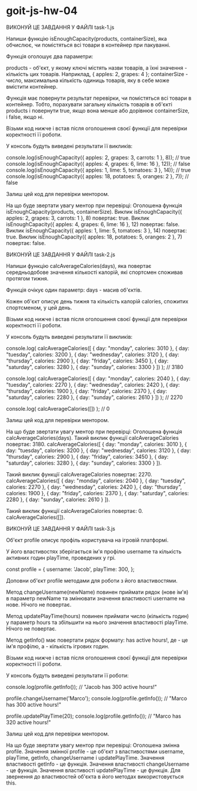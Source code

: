 # goit-js-hw-04

<!-- Задача 1. Пакування товарів -->

ВИКОНУЙ ЦЕ ЗАВДАННЯ У ФАЙЛІ task-1.js

Напиши функцію isEnoughCapacity(products, containerSize), яка обчислює, чи помістяться всі товари в контейнер при пакуванні.

Функція оголошує два параметри:

products - об'єкт, у якому ключі містять назви товарів, а їхні значення - кількість цих товарів. Наприклад, { apples: 2, grapes: 4 };
containerSize - число, максимальна кількість одиниць товарів, яку в себе може вмістити контейнер.

Функція має повернути результат перевірки, чи помістяться всі товари в контейнер.
Тобто, порахувати загальну кількість товарів в об'єкті products і повернути true, якщо вона менше або дорівнює containerSize,
і false, якщо ні.

Візьми код нижче і встав після оголошення своєї функції для перевірки коректності її роботи.

У консоль будуть виведені результати її викликів:

console.log(isEnoughCapacity({ apples: 2, grapes: 3, carrots: 1 }, 8)); // true
console.log(isEnoughCapacity({ apples: 4, grapes: 6, lime: 16 }, 12)); // false
console.log(isEnoughCapacity({ apples: 1, lime: 5, tomatoes: 3 }, 14)); // true
console.log(isEnoughCapacity({ apples: 18, potatoes: 5, oranges: 2 }, 7)); // false

Залиш цей код для перевірки ментором.

На що буде звертати увагу ментор при перевірці:
Оголошена функція isEnoughCapacity(products, containerSize).
Виклик isEnoughCapacity({ apples: 2, grapes: 3, carrots: 1 }, 8) повертає: true.
Виклик isEnoughCapacity({ apples: 4, grapes: 6, lime: 16 }, 12) повертає: false.
Виклик isEnoughCapacity({ apples: 1, lime: 5, tomatoes: 3 }, 14) повертає: true.
Виклик isEnoughCapacity({ apples: 18, potatoes: 5, oranges: 2 }, 7) повертає: false.

<!-- Задача 2. Розрахунок калорій -->

ВИКОНУЙ ЦЕ ЗАВДАННЯ У ФАЙЛІ task-2.js

Напиши функцію calcAverageCalories(days), яка повертає середньодобове значення кількості калорій,
які спортсмен споживав протягом тижня.

Функція очікує один параметр: days - масив об'єктів.

Кожен об'єкт описує день тижня та кількість калорій calories, спожитих спортсменом, у цей день.

Візьми код нижче і встав після оголошення своєї функції для перевірки коректності її роботи.

У консоль будуть виведені результати її викликів:

console.log(
  calcAverageCalories([
    { day: "monday", calories: 3010 },
    { day: "tuesday", calories: 3200 },
    { day: "wednesday", calories: 3120 },
    { day: "thursday", calories: 2900 },
    { day: "friday", calories: 3450 },
    { day: "saturday", calories: 3280 },
    { day: "sunday", calories: 3300 }
  ])
); // 3180

console.log(
  calcAverageCalories([
    { day: "monday", calories: 2040 },
    { day: "tuesday", calories: 2270 },
    { day: "wednesday", calories: 2420 },
    { day: "thursday", calories: 1900 },
    { day: "friday", calories: 2370 },
    { day: "saturday", calories: 2280 },
    { day: "sunday", calories: 2610 }
  ])
); // 2270

console.log(
  calcAverageCalories([])
); // 0

Залиш цей код для перевірки ментором.

На що буде звертати увагу ментор при перевірці:
Оголошена функція calcAverageCalories(days).
Такий виклик функції calcAverageCalories повертає: 3180.
calcAverageCalories([
  { day: "monday", calories: 3010 },
  { day: "tuesday", calories: 3200 },
  { day: "wednesday", calories: 3120 },
  { day: "thursday", calories: 2900 },
  { day: "friday", calories: 3450 },
  { day: "saturday", calories: 3280 },
  { day: "sunday", calories: 3300 }
]).

Такий виклик функції calcAverageCalories повертає: 2270.
calcAverageCalories([
  { day: "monday", calories: 2040 },
  { day: "tuesday", calories: 2270 },
  { day: "wednesday", calories: 2420 },
  { day: "thursday", calories: 1900 },
  { day: "friday", calories: 2370 },
  { day: "saturday", calories: 2280 },
  { day: "sunday", calories: 2610 }
]).

Такий виклик функції calcAverageCalories повертає: 0.
calcAverageCalories([]).

<!-- Задача 3. Профіль гравця -->

ВИКОНУЙ ЦЕ ЗАВДАННЯ У ФАЙЛІ task-3.js

Об'єкт profile описує профіль користувача на ігровій платформі.

У його властивостях зберігається ім'я профілю username та кількість активних годин playTime, проведених у грі.

const profile = {
  username: 'Jacob',
  playTime: 300,
};

Доповни об'єкт profile методами для роботи з його властивостями.

Метод changeUsername(newName) повинен приймати рядок (нове ім'я) в параметр newName та змінювати значення властивості username на нове.
Нічого не повертає.

Метод updatePlayTime(hours) повинен приймати число (кількість годин) у параметр hours та збільшити на нього значення властивості
playTime. Нічого не повертає.

Метод getInfo() має повертати рядок формату: <Username> has <amount> active hours!, де <Username> - це ім'я профілю, а <amount> -
кількість ігрових годин.

Візьми код нижче і встав після оголошення своєї функції для перевірки коректності її роботи.

У консоль будуть виведені результати її роботи:

console.log(profile.getInfo()); // "Jacob has 300 active hours!"

profile.changeUsername('Marco');
console.log(profile.getInfo()); // "Marco has 300 active hours!"

profile.updatePlayTime(20);
console.log(profile.getInfo()); // "Marco has 320 active hours!"

Залиш цей код для перевірки ментором.

На що буде звертати увагу ментор при перевірці:
Оголошена змінна profile.
Значення змінної profile - це об'єкт з властивостями username, playTime, getInfo, changeUsername і updatePlayTime.
Значення властивості getInfo - це функція.
Значення властивості changeUsername - це функція.
Значення властивості updatePlayTime - це функція.
Для звернення до властивостей об'єкта в його методах використовується this.
